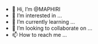 - 👋 Hi, I’m @MAPHIRI
- 👀 I’m interested in ...
- 🌱 I’m currently learning ...
- 💞️ I’m looking to collaborate on ...
- 📫 How to reach me ...

<!---
MAPHIRI/MAPHIRI is a ✨ special ✨ repository because its `README.md` (this file) appears on your GitHub profile.
You can click the Preview link to take a look at your changes.
--->
